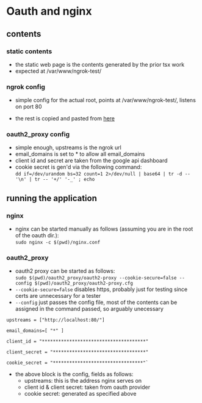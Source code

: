 # Oauth and nginx
## contents
### static contents
- the static web page is the contents generated by the prior tsx work
- expected at /var/www/ngrok-test/

### ngrok config
- simple config for the actual root, points at /var/www/ngrok-test/,
listens on port 80

- the rest is copied and pasted from [here](https://ahmedmusaad.com/add-google-authentication-to-any-website-using-nginx-and-oauth-proxy/)

### oauth2_proxy config
- simple enough, upstreams is the ngrok url
- email_domains is set to * to allow all email_domains
- client id and secret are taken from the google api dashboard
- cookie secret is gen'd via the following command:<br>
```dd if=/dev/urandom bs=32 count=1 2>/dev/null | base64 | tr -d -- '\n' | tr -- '+/' '-_' ; echo```


## running the application
### nginx
- nginx can be started manually as follows (assuming you are in the root of the oauth dir.):<br>
```sudo nginx -c $(pwd)/nginx.conf```

### oauth2_proxy
- oauth2 proxy can be started as follows:<br>
```sudo $(pwd)/oauth2_proxy/oauth2-proxy --cookie-secure=false --config $(pwd)/oauth2_proxy/oauth2-proxy.cfg```
- ```--cookie-secure=false``` disables https, probably just for testing since certs are unnecessary for a tester
- ```--config``` just passes the config file, most of the contents can be assigned in the command passed, so arguably unecessary<br> 

```
upstreams = ["http://localhost:80/"]

email_domains=[ "*" ]

client_id = "**************************************"

client_secret = "**********************************"

cookie_secret = "*********************************"`
```

- the above block is the config, fields as follows:
	+ upstreams: this is the address nginx serves on
	+ client id & client secret: taken from oauth provider
	+ cookie secret: generated as specified above
